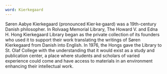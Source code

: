 ```yaml
---
word: Kierkegaard
---
```


  Søren Aabye Kierkegaard (pronounced Kier·ke·gaard) was a 19th-century Danish philosopher. In Rolvaag Memorial Library, The Howard V. and Edna H. Hong Kierkegaard Library began as the private collection of its founders who used it to support their work translating the writings of Søren Kierkegaard from Danish into English. In 1976, the Hongs gave the Library to St. Olaf College with the understanding that it would exist as a study and publication center, a place where students and scholars of varied experience could come and have access to materials in an environment enhancing their intellectual work.
